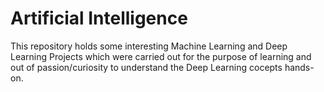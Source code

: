 # Artificial Intelligence

This repository holds some interesting Machine Learning and Deep Learning Projects which were carried out for the purpose of learning and out of passion/curiosity to understand the Deep Learning cocepts hands-on.


